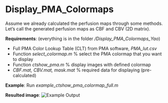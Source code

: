 # Display_PMA_Colormaps

Assume we already calculated the perfusion maps through some methods. Let’s call the generated perfusion maps as CBF and CBV (2D matrix).

**Requirements**: (everything is in the folder _/Display_PMA_Colormaps_Yao_) 
- Full PMA Color Lookup Table (CLT) from PMA software, _PMA_lut.csv_
- Function _select_colormap.m_  % select the PMA colormap that you want to display 
- Function _ctshow_pma.m_       % display images with defined colormap
- _CBF.mat, CBV.mat, mask.mat_  % required data for displaying (pre-calculated)

**Example**:
Run _example_ctshow_pma_colormap_full.m_

**Resulted image**:
![Example Output](https://github.com/yxiao009/Display_PMA_Colormaps/blob/master/results/result.jpg?raw=true)

